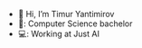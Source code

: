 - 👋 Hi, I’m Timur Yantimirov
- 📖: Computer Science bachelor
- 💻: Working at Just AI 
<!---
yantimirov-timur/yantimirov-timur is a ✨ special ✨ repository because its `README.md` (this file) appears on your GitHub profile.
You can click the Preview link to take a look at your changes.
--->
